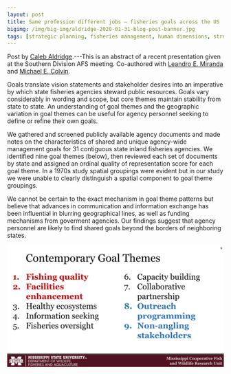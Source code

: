 ```yaml
---
layout: post
title: Same profession different jobs — fisheries goals across the US
bigimg: /img/big-img/aldridge-2020-01-31-blog-post-banner.jpg
tags: [strategic planning, fisheries management, human dimensions, structuring decisions]
---
```


Post by [Caleb Aldridge](https://aldridgecaleb.github.io/).---This is an abstract of a recent presentation given at the Southern Division AFS meeting. Co-authored with [Leandro E. Miranda](https://www1.usgs.gov/coopunits/Mississippi/People/Leandro_Miranda/index.html) and [Michael E. Colvin](https://mcolvin.github.io/).

Goals translate vision statements and stakeholder desires into an imperative by which state fisheries agencies steward public resources. Goals vary considerably in wording and scope, but core themes maintain stability from state to state. An understanding of goal themes and the geographic variation in goal themes can be useful for agency personnel seeking to define or refine their own goals. 

We gathered and screened publicly available agency documents and made notes on the characteristics of shared and unique agency-wide management goals for 31 contiguous state inland fisheries agencies. We identified nine goal themes (below), then reviewed each set of documents by state and assigned an ordinal quality of representation score for each goal theme. In a 1970s study spatial groupings were evident but in our study we were unable to clearly distinguish a spatial component to goal theme groupings. 

We cannot be certain to the exact mechanism in goal theme patterns but believe that advances in communication and information exchange has been influential in blurring geographical lines, as well as funding mechanisms from goverment agencies. Our findings suggest that agency personnel are likely to find shared goals beyond the borders of neighboring states.

![Goal themes](/img/goal-themes.jpg)